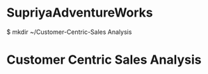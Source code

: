 SupriyaAdventureWorks
=====================
$ mkdir ~/Customer-Centric-Sales Analysis
# Customer Centric Sales Analysis
